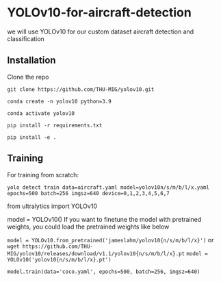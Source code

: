 # YOLOv10-for-aircraft-detection
we will use YOLOv10 for our custom dataset aircraft detection and classification

## Installation

Clone the repo

`git clone https://github.com/THU-MIG/yolov10.git`

`conda create -n yolov10 python=3.9`

`conda activate yolov10`

`pip install -r requirements.txt`

`pip install -e .`


## Training

For training from scratch:

`yolo detect train data=aircraft.yaml model=yolov10n/s/m/b/l/x.yaml epochs=500 batch=256 imgsz=640 device=0,1,2,3,4,5,6,7`


from ultralytics import YOLOv10

model = YOLOv10()
If you want to finetune the model with pretrained weights, you could load the 
pretrained weights like below

`model = YOLOv10.from_pretrained('jameslahm/yolov10{n/s/m/b/l/x}')`
or
`wget https://github.com/THU-MIG/yolov10/releases/download/v1.1/yolov10{n/s/m/b/l/x}.pt`
`model = YOLOv10('yolov10{n/s/m/b/l/x}.pt')`

`model.train(data='coco.yaml', epochs=500, batch=256, imgsz=640)`
